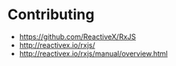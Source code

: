 # Contributing


* https://github.com/ReactiveX/RxJS
* http://reactivex.io/rxjs/
* http://reactivex.io/rxjs/manual/overview.html

